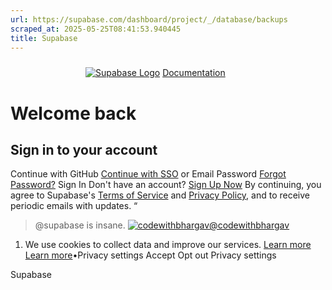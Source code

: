 ```yaml
---
url: https://supabase.com/dashboard/project/_/database/backups
scraped_at: 2025-05-25T08:41:53.940445
title: Supabase
---
```


[![](data:image/svg+xml,%3csvg%20xmlns=%27http://www.w3.org/2000/svg%27%20version=%271.1%27%20width=%27120%27%20height=%2724%27/%3e)![Supabase Logo](https://supabase.com/dashboard/_next/image?url=%2Fdashboard%2Fimg%2Fsupabase-light.svg&w=256&q=75)](https://supabase.com)
[Documentation](https://supabase.com/docs)
# Welcome back
## Sign in to your account
Continue with GitHub
[Continue with SSO](https://supabase.com/dashboard/sign-in-sso?returnTo=%2Fproject%2F_%2Fdatabase%2Fbackups)
or
Email
Password
[Forgot Password?](https://supabase.com/dashboard/forgot-password)
Sign In
Don't have an account? [Sign Up Now](https://supabase.com/dashboard/sign-up?returnTo=%2Fproject%2F_%2Fdatabase%2Fbackups)
By continuing, you agree to Supabase's [Terms of Service](https://supabase.com/terms) and [Privacy Policy](https://supabase.com/privacy), and to receive periodic emails with updates.
“
> @supabase is insane.
[![codewithbhargav](https://supabase.com/images/twitter-profiles/LQYfHXBp_400x400.jpg)@codewithbhargav](https://twitter.com/codewithbhargav/status/1357647840911126528)
  1. We use cookies to collect data and improve our services. [Learn more](https://supabase.com/privacy#8-cookies-and-similar-technologies-used-on-our-european-services)
[Learn more](https://supabase.com/privacy#8-cookies-and-similar-technologies-used-on-our-european-services)•Privacy settings
Accept Opt out Privacy settings


Supabase

